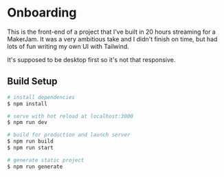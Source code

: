 # Onboarding

This is the front-end of a project that I've built in 20 hours streaming for a MakerJam. It was a very ambitious take and I didn't finish on time, but had lots of fun writing my own UI with Tailwind.

It's supposed to be desktop first so it's not that responsive.

## Build Setup

```bash
# install dependencies
$ npm install

# serve with hot reload at localhost:3000
$ npm run dev

# build for production and launch server
$ npm run build
$ npm run start

# generate static project
$ npm run generate
```